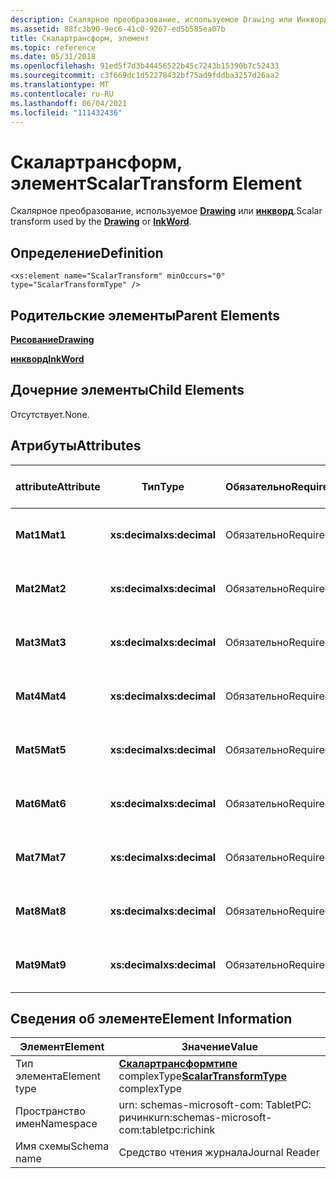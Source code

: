 ```yaml
---
description: Скалярное преобразование, используемое Drawing или Инкворд.
ms.assetid: 88fc3b90-9ec6-41c0-9267-ed5b585ea07b
title: Скалартрансформ, элемент
ms.topic: reference
ms.date: 05/31/2018
ms.openlocfilehash: 91ed5f7d3b44456522b45c7243b15390b7c52433
ms.sourcegitcommit: c3f669dc1d52278432bf75ad9fddba3257d26aa2
ms.translationtype: MT
ms.contentlocale: ru-RU
ms.lasthandoff: 06/04/2021
ms.locfileid: "111432436"
---
```

# <a name="scalartransform-element"></a><span data-ttu-id="d6b40-103">Скалартрансформ, элемент</span><span class="sxs-lookup"><span data-stu-id="d6b40-103">ScalarTransform Element</span></span>

<span data-ttu-id="d6b40-104">Скалярное преобразование, используемое [**Drawing**](drawing-element.md) или [**инкворд**](inkword-element.md).</span><span class="sxs-lookup"><span data-stu-id="d6b40-104">Scalar transform used by the [**Drawing**](drawing-element.md) or [**InkWord**](inkword-element.md).</span></span>

## <a name="definition"></a><span data-ttu-id="d6b40-105">Определение</span><span class="sxs-lookup"><span data-stu-id="d6b40-105">Definition</span></span>

``` syntax
<xs:element name="ScalarTransform" minOccurs="0" type="ScalarTransformType" />
```

## <a name="parent-elements"></a><span data-ttu-id="d6b40-106">Родительские элементы</span><span class="sxs-lookup"><span data-stu-id="d6b40-106">Parent Elements</span></span>

[<span data-ttu-id="d6b40-107">**Рисование**</span><span class="sxs-lookup"><span data-stu-id="d6b40-107">**Drawing**</span></span>](drawing-element.md)

[<span data-ttu-id="d6b40-108">**инкворд**</span><span class="sxs-lookup"><span data-stu-id="d6b40-108">**InkWord**</span></span>](inkword-element.md)

## <a name="child-elements"></a><span data-ttu-id="d6b40-109">Дочерние элементы</span><span class="sxs-lookup"><span data-stu-id="d6b40-109">Child Elements</span></span>

<span data-ttu-id="d6b40-110">Отсутствует.</span><span class="sxs-lookup"><span data-stu-id="d6b40-110">None.</span></span>

## <a name="attributes"></a><span data-ttu-id="d6b40-111">Атрибуты</span><span class="sxs-lookup"><span data-stu-id="d6b40-111">Attributes</span></span>



| <span data-ttu-id="d6b40-112">attribute</span><span class="sxs-lookup"><span data-stu-id="d6b40-112">Attribute</span></span> | <span data-ttu-id="d6b40-113">Тип</span><span class="sxs-lookup"><span data-stu-id="d6b40-113">Type</span></span>           | <span data-ttu-id="d6b40-114">Обязательно</span><span class="sxs-lookup"><span data-stu-id="d6b40-114">Required</span></span> | <span data-ttu-id="d6b40-115">Описание</span><span class="sxs-lookup"><span data-stu-id="d6b40-115">Description</span></span> | <span data-ttu-id="d6b40-116">Возможные значения</span><span class="sxs-lookup"><span data-stu-id="d6b40-116">Possible Values</span></span>     |
|-----------|----------------|----------|-------------|---------------------|
| <span data-ttu-id="d6b40-117">**Mat1**</span><span class="sxs-lookup"><span data-stu-id="d6b40-117">**Mat1**</span></span>  | <span data-ttu-id="d6b40-118">**xs:decimal**</span><span class="sxs-lookup"><span data-stu-id="d6b40-118">**xs:decimal**</span></span> | <span data-ttu-id="d6b40-119">Обязательно</span><span class="sxs-lookup"><span data-stu-id="d6b40-119">Required</span></span> |             | <span data-ttu-id="d6b40-120">Любое десятичное число.</span><span class="sxs-lookup"><span data-stu-id="d6b40-120">Any decimal number.</span></span> |
| <span data-ttu-id="d6b40-121">**Mat2**</span><span class="sxs-lookup"><span data-stu-id="d6b40-121">**Mat2**</span></span>  | <span data-ttu-id="d6b40-122">**xs:decimal**</span><span class="sxs-lookup"><span data-stu-id="d6b40-122">**xs:decimal**</span></span> | <span data-ttu-id="d6b40-123">Обязательно</span><span class="sxs-lookup"><span data-stu-id="d6b40-123">Required</span></span> |             | <span data-ttu-id="d6b40-124">Любое десятичное число.</span><span class="sxs-lookup"><span data-stu-id="d6b40-124">Any decimal number.</span></span> |
| <span data-ttu-id="d6b40-125">**Mat3**</span><span class="sxs-lookup"><span data-stu-id="d6b40-125">**Mat3**</span></span>  | <span data-ttu-id="d6b40-126">**xs:decimal**</span><span class="sxs-lookup"><span data-stu-id="d6b40-126">**xs:decimal**</span></span> | <span data-ttu-id="d6b40-127">Обязательно</span><span class="sxs-lookup"><span data-stu-id="d6b40-127">Required</span></span> |             | <span data-ttu-id="d6b40-128">Любое десятичное число.</span><span class="sxs-lookup"><span data-stu-id="d6b40-128">Any decimal number.</span></span> |
| <span data-ttu-id="d6b40-129">**Mat4**</span><span class="sxs-lookup"><span data-stu-id="d6b40-129">**Mat4**</span></span>  | <span data-ttu-id="d6b40-130">**xs:decimal**</span><span class="sxs-lookup"><span data-stu-id="d6b40-130">**xs:decimal**</span></span> | <span data-ttu-id="d6b40-131">Обязательно</span><span class="sxs-lookup"><span data-stu-id="d6b40-131">Required</span></span> |             | <span data-ttu-id="d6b40-132">Любое десятичное число.</span><span class="sxs-lookup"><span data-stu-id="d6b40-132">Any decimal number.</span></span> |
| <span data-ttu-id="d6b40-133">**Mat5**</span><span class="sxs-lookup"><span data-stu-id="d6b40-133">**Mat5**</span></span>  | <span data-ttu-id="d6b40-134">**xs:decimal**</span><span class="sxs-lookup"><span data-stu-id="d6b40-134">**xs:decimal**</span></span> | <span data-ttu-id="d6b40-135">Обязательно</span><span class="sxs-lookup"><span data-stu-id="d6b40-135">Required</span></span> |             | <span data-ttu-id="d6b40-136">Любое десятичное число.</span><span class="sxs-lookup"><span data-stu-id="d6b40-136">Any decimal number.</span></span> |
| <span data-ttu-id="d6b40-137">**Mat6**</span><span class="sxs-lookup"><span data-stu-id="d6b40-137">**Mat6**</span></span>  | <span data-ttu-id="d6b40-138">**xs:decimal**</span><span class="sxs-lookup"><span data-stu-id="d6b40-138">**xs:decimal**</span></span> | <span data-ttu-id="d6b40-139">Обязательно</span><span class="sxs-lookup"><span data-stu-id="d6b40-139">Required</span></span> |             | <span data-ttu-id="d6b40-140">Любое десятичное число.</span><span class="sxs-lookup"><span data-stu-id="d6b40-140">Any decimal number.</span></span> |
| <span data-ttu-id="d6b40-141">**Mat7**</span><span class="sxs-lookup"><span data-stu-id="d6b40-141">**Mat7**</span></span>  | <span data-ttu-id="d6b40-142">**xs:decimal**</span><span class="sxs-lookup"><span data-stu-id="d6b40-142">**xs:decimal**</span></span> | <span data-ttu-id="d6b40-143">Обязательно</span><span class="sxs-lookup"><span data-stu-id="d6b40-143">Required</span></span> |             | <span data-ttu-id="d6b40-144">Любое десятичное число.</span><span class="sxs-lookup"><span data-stu-id="d6b40-144">Any decimal number.</span></span> |
| <span data-ttu-id="d6b40-145">**Mat8**</span><span class="sxs-lookup"><span data-stu-id="d6b40-145">**Mat8**</span></span>  | <span data-ttu-id="d6b40-146">**xs:decimal**</span><span class="sxs-lookup"><span data-stu-id="d6b40-146">**xs:decimal**</span></span> | <span data-ttu-id="d6b40-147">Обязательно</span><span class="sxs-lookup"><span data-stu-id="d6b40-147">Required</span></span> |             | <span data-ttu-id="d6b40-148">Любое десятичное число.</span><span class="sxs-lookup"><span data-stu-id="d6b40-148">Any decimal number.</span></span> |
| <span data-ttu-id="d6b40-149">**Mat9**</span><span class="sxs-lookup"><span data-stu-id="d6b40-149">**Mat9**</span></span>  | <span data-ttu-id="d6b40-150">**xs:decimal**</span><span class="sxs-lookup"><span data-stu-id="d6b40-150">**xs:decimal**</span></span> | <span data-ttu-id="d6b40-151">Обязательно</span><span class="sxs-lookup"><span data-stu-id="d6b40-151">Required</span></span> |             | <span data-ttu-id="d6b40-152">Любое десятичное число.</span><span class="sxs-lookup"><span data-stu-id="d6b40-152">Any decimal number.</span></span> |



 

## <a name="element-information"></a><span data-ttu-id="d6b40-153">Сведения об элементе</span><span class="sxs-lookup"><span data-stu-id="d6b40-153">Element Information</span></span>



| <span data-ttu-id="d6b40-154">Элемент</span><span class="sxs-lookup"><span data-stu-id="d6b40-154">Element</span></span>      | <span data-ttu-id="d6b40-155">Значение</span><span class="sxs-lookup"><span data-stu-id="d6b40-155">Value</span></span>                                                                       |
|--------------|-----------------------------------------------------------------------------|
| <span data-ttu-id="d6b40-156">Тип элемента</span><span class="sxs-lookup"><span data-stu-id="d6b40-156">Element type</span></span> | <span data-ttu-id="d6b40-157">[**Скалартрансформтипе**](scalartransformtype-complex-type.md) complexType</span><span class="sxs-lookup"><span data-stu-id="d6b40-157">[**ScalarTransformType**](scalartransformtype-complex-type.md) complexType</span></span> |
| <span data-ttu-id="d6b40-158">Пространство имен</span><span class="sxs-lookup"><span data-stu-id="d6b40-158">Namespace</span></span>    | <span data-ttu-id="d6b40-159">urn: schemas-microsoft-com: TabletPC: ричинк</span><span class="sxs-lookup"><span data-stu-id="d6b40-159">urn:schemas-microsoft-com:tabletpc:richink</span></span>                                  |
| <span data-ttu-id="d6b40-160">Имя схемы</span><span class="sxs-lookup"><span data-stu-id="d6b40-160">Schema name</span></span>  | <span data-ttu-id="d6b40-161">Средство чтения журнала</span><span class="sxs-lookup"><span data-stu-id="d6b40-161">Journal Reader</span></span>                                                              |



 

 

 



